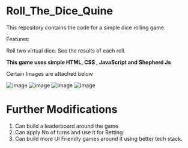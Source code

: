 # Roll_The_Dice_Quine

This repository contains the code for a simple dice rolling game.

Features:

Roll two virtual dice.
See the results of each roll.

**This game uses simple HTML, CSS , JavaScript and Shepherd Js**

Certain Images are attached below 

![image](https://github.com/PranavJha2k3/Roll_The_Dice_Quine/assets/121858317/5eb621ac-c200-44c5-a650-072cf695c45c)
![image](https://github.com/PranavJha2k3/Roll_The_Dice_Quine/assets/121858317/1037cf25-d9c2-4248-b091-1c9ed20d44f5)
![image](https://github.com/PranavJha2k3/Roll_The_Dice_Quine/assets/121858317/9e162b5f-81dc-4147-bc8f-6a5649f7a756)
![image](https://github.com/PranavJha2k3/Roll_The_Dice_Quine/assets/121858317/07615f95-5905-4a95-b444-24c1d8df901f)


# Further Modifications
1. Can build a leaderboard around the game
2. Can apply No of turns and use it for Betting
3. Can build more UI Friendly games around it using better tech stack.
